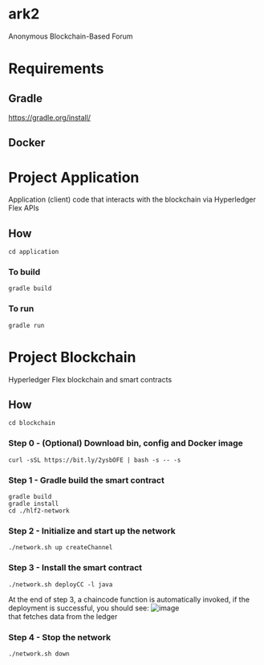 # ark2
Anonymous Blockchain-Based Forum

# Requirements

## Gradle
https://gradle.org/install/

## Docker

# Project Application
Application (client) code that interacts with the blockchain via Hyperledger Flex APIs

## How
```
cd application
```

### To build
```
gradle build
```

### To run
```
gradle run
```

# Project Blockchain
Hyperledger Flex blockchain and smart contracts

## How
```
cd blockchain
```

### Step 0 - (Optional) Download bin, config and Docker image
```
curl -sSL https://bit.ly/2ysbOFE | bash -s -- -s
```

### Step 1 - Gradle build the smart contract
```
gradle build
gradle install
cd ./hlf2-network
```

### Step 2 - Initialize and start up the network
```
./network.sh up createChannel
```

### Step 3 - Install the smart contract
```
./network.sh deployCC -l java
```
At the end of step 3, a chaincode function is automatically invoked, if the deployment is successful, you should see:
![image](https://user-images.githubusercontent.com/19659223/113533938-3d8d3300-959d-11eb-94d2-183453de5291.png)
<br /> that fetches data from the ledger

### Step 4 - Stop the network
```
./network.sh down
```
